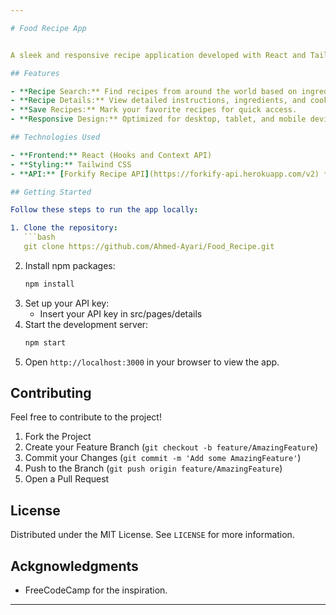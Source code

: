 ```yaml
---

# Food Recipe App


A sleek and responsive recipe application developed with React and Tailwind CSS, inspired by FreeCodeCamp's tutorial.

## Features

- **Recipe Search:** Find recipes from around the world based on ingredient or cuisine.
- **Recipe Details:** View detailed instructions, ingredients, and cooking steps.
- **Save Recipes:** Mark your favorite recipes for quick access.
- **Responsive Design:** Optimized for desktop, tablet, and mobile devices.

## Technologies Used

- **Frontend:** React (Hooks and Context API)
- **Styling:** Tailwind CSS
- **API:** [Forkify Recipe API](https://forkify-api.herokuapp.com/v2) *(or any other recipe API)*

## Getting Started

Follow these steps to run the app locally:

1. Clone the repository:
   ```bash
   git clone https://github.com/Ahmed-Ayari/Food_Recipe.git
   ```
2. Install npm packages:
   ```bash
   npm install
   ```
3. Set up your API key:
   - Insert your API key in src/pages/details
4. Start the development server:
   ```bash
   npm start
   ```
5. Open `http://localhost:3000` in your browser to view the app.

## Contributing

Feel free to contribute to the project!

1. Fork the Project
2. Create your Feature Branch (`git checkout -b feature/AmazingFeature`)
3. Commit your Changes (`git commit -m 'Add some AmazingFeature'`)
4. Push to the Branch (`git push origin feature/AmazingFeature`)
5. Open a Pull Request

## License

Distributed under the MIT License. See `LICENSE` for more information.

## Ackgnowledgments

- FreeCodeCamp for the inspiration.

---
```

